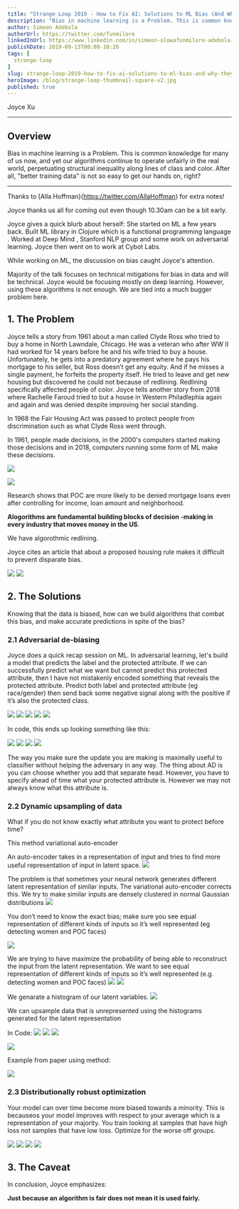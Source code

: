 ```yaml
---
title: "Strange Loop 2019 - How to Fix AI: Solutions to ML Bias (And Why They Don't Matter)"
description: "Bias in machine learning is a Problem. This is common knowledge for many of us now, and yet our algorithms continue to operate unfairly in the real world, perpetuating structural inequality along lines of class and color. After all, \"better training data\" is not so easy to get our hands on, right?"
author: Simeon Adebola
authorUrl: https://twitter.com/funmilore
linkedInUrl: https://www.linkedin.com/in/simeon-oluwafunmilore-adebola-27a16439/
publishDate: 2019-09-13T00:00-10:20
tags: [
  strange-loop
]
slug: strange-loop-2019-how-to-fix-ai-solutions-to-ml-bias-and-why-they-don-t-matter
heroImage: /blog/strange-loop-thumbnail-square-v2.jpg
published: true
---
```


<div class="container p-0 liveblog-presenters">
  <div class="row m-0">
      <p class=" mr-12 m-0">
        <span class="liveblog-presenters__name">Joyce Xu</span>
        <a href="https://twitter.com/joycex99" target="_blank" title="Twitter"><i class="fa fa-twitter pr-2"></i></a>
        <a href="https://github.com/joycex99" target="_blank" title="GitHub"><i class="fa fa-github pr-2"></i></a>
        <a href="https://www.joycexu.io/" target="_blank" title="Speaker's site"><i class="fa fa-globe pr-2"></i></a>
      </p>
  </div>
</div>

---

## Overview

Bias in machine learning is a Problem. This is common knowledge for many of us now, and yet our algorithms continue to operate unfairly in the real world, perpetuating structural inequality along lines of class and color. After all, \"better training data\" is not so easy to get our hands on, right?

---

Thanks to [Alla Hoffman}(https://twitter.com/AllaHoffman) for extra notes!

Joyce thanks us all for coming out even though 10.30am can be a bit early.

Joyce gives a quick blurb about herself: She started on ML a few years back. Built ML library in Clojure which is a functional programming language . Worked at Deep Mind , Stanford NLP group and some work on adversarial learning. Joyce then went on to work at Cybot Labs.

While working on ML, the discussion on bias caught Joyce's attention.

Majority of the talk focuses on technical mitigations for bias in data and will be technical. Joyce would be focusing mostly on deep learning. However, using these algorithms is not enough. We are tied into a much bugger problem here.

## 1. The Problem

Joyce tells a story from 1961 about a man called Clyde Ross who tried to buy a home in North Lawndale, Chicago. He was a veteran who after WW II had worked for 14 years before he and his wife tried to buy a house. Unfortunately, he gets into a predatory agreement where he pays his mortgage to his seller, but Ross doesn’t get any equity. And if he misses a single payment, he forfeits the property itself. He tried to leave and get new housing but discovered he could not because of redlining.  Redlining specifically affected people of color. Joyce tells another story from 2018 where Rachelle Faroud tried to but a house in Western Philadlephia again and again and was denied despite improving her social standing.

In 1968 the Fair Housing Act was passed to protect people from discrimination such as what Clyde Ross went through.

In 1961, people made decisions, in the 2000's computers started making those decisions and in 2018, computers running some form of ML make these decisions.

![](/blog/strange-loop-2019/4-1961-to-2012.jpg)

![](/blog/strange-loop-2019/5-1961-to-2018.jpg)

Research shows that POC are more likely to be denied mortgage loans even after controlling for income, loan amount and neighborhood.

**Alogorithms are fundamental building blocks of decision -making in every industry that moves money in the US**.

We have algorothmic redlining.

Joyce cites an article that about a proposed housing rule makes it difficult to prevent disparate bias.

![](/blog/strange-loop-2019/7-hud.jpg)
![](/blog/strange-loop-2019/8-hud.jpg)

## 2. The Solutions

Knowing that the data is biased, how can we build algorithms that combat this bias, and make accurate predictions in spite of the bias?

### 2.1 Adversarial de-biasing

Joyce does a quick recap session on ML. In adversarial learning, let's build a model that predicts the label and the protected attribute.
If we can successfully predict what we want but cannot predict this protected attribute, then I have not mistakenly encoded something that reveals the protected attribute. Predict both label and protected attribute (eg race/gender) then send back some negative signal along with the positive if it’s also the protected class.

![](/blog/strange-loop-2019/9-ad.jpg)
![](/blog/strange-loop-2019/10-ad.jpg)
![](/blog/strange-loop-2019/11-ad.jpg)
![](/blog/strange-loop-2019/12-ad.jpg)
![](/blog/strange-loop-2019/13-ad.jpg)

In code, this ends up looking something like this:

![](/blog/strange-loop-2019/14-ad.jpg)
![](/blog/strange-loop-2019/15-ad.jpg)
![](/blog/strange-loop-2019/16-ad.jpg)
![](/blog/strange-loop-2019/17-ad.jpg)

The way you make sure the update you are making is maximally useful to classifier without helping the adversary in any way. The thing about AD is you can choose whether you add that separate head. However, you have to specify ahead of time what your protected attribute is. However we may not always know what this attribute is.

### 2.2 Dynamic upsampling of data

What if you do not know exactly what attribute you want to protect before time?

This method variational auto-encoder

An auto-encoder takes in a representation of input and tries to find more useful representation of input in latent space.
![](/blog/strange-loop-2019/18-dud.jpg)

The problem is that sometimes your neural network generates different latent representation of similar inputs. The variational auto-encoder corrects this. We try to make similar inputs are densely clustered in normal Gaussian distributions
![](/blog/strange-loop-2019/19-dud.jpg)

You don’t need to know the exact bias; make sure you see equal representation of different kinds of inputs so it’s well represented (eg detecting women and POC faces)

![](/blog/strange-loop-2019/20-dud.jpg)

We are trying to have  maximize the probability of being able to reconstruct the input from the latent representation. We want to see equal representation of different kinds of inputs so it’s well represented (e.g. detecting women and POC faces)
![](/blog/strange-loop-2019/21-dud.jpg)
![](/blog/strange-loop-2019/22-dud.jpg)

We genarate a histogram of our latent variables.
![](/blog/strange-loop-2019/23-dud.jpg)

We can upsample data that is unrepresented using the histograms generated for the latent representation

In Code:
![](/blog/strange-loop-2019/24-dud.jpg)
![](/blog/strange-loop-2019/25-dud.jpg)
![](/blog/strange-loop-2019/26-dud.jpg)

![](/blog/strange-loop-2019/27-dud.jpg)

Example from paper using method:

![](/blog/strange-loop-2019/28-dud.jpg)

### 2.3 Distributionally robust optimization

Your model can over time become more biased towards a minority. This is becauseos your model improves with respect to your average which is a representation of your majority.  You train looking at samples that have high loss not samples that have low loss. Optimize for the worse off groups.

![](/blog/strange-loop-2019/29-dro.jpg)
![](/blog/strange-loop-2019/30-dro.jpg)
![](/blog/strange-loop-2019/31-dro.jpg)
![](/blog/strange-loop-2019/32-dro.jpg)

## 3. The Caveat
In conclusion, Joyce emphasizes:

**Just because an algorithm is fair does not mean it is used fairly.**
